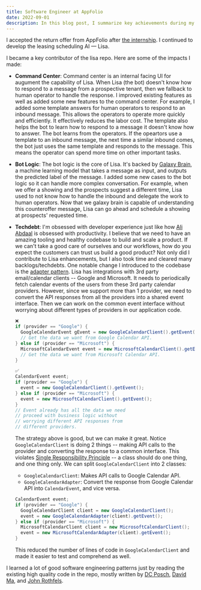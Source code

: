 ```yaml
---
title: Software Engineer at AppFolio
date: 2022-09-01
description: In this blog post, I summarize key achievements during my time at AppFolio as Software Engineer.
---
```


I accepted the return offer from AppFolio after [the internship](/software-engineer-intern-at-appfolio). I continued to develop the leasing scheduling AI — Lisa.

I became a key contributor of the lisa repo. Here are some of the impacts I made:

- **Command Center**: Command center is an internal facing UI for augument the capability of Lisa. When Lisa (the bot) doesn't know how to respond to a message from a prospective tenant, then we fallback to human operator to handle the response. I improved existing features as well as added some new features to the command center. For example, I added some template answers for human operators to respond to an inbound message. This allows the operators to operate more quickly and efficiently. It effectively reduces the labor cost. The template also helps the bot to learn how to respond to a message it doesn't know how to answer. The bot learns from the operators. If the opeartors use a template to an inbound message, the next time a similar inbound comes, the bot just uses the same template and responds to the message. This means the operator can spend more time on other important tasks.

- **Bot Logic**: The bot logic is the core of Lisa. It's backed by [Galaxy Brain](https://engineering.appfolio.com/appfolio-engineering/2022/8/31/lisa-conversational-ai), a machine learning model that takes a message as input, and outputs the predicted label of the message. I added some new cases to the bot logic so it can handle more complex conversation. For example, when we offer a showing and the prospects suggest a different time, Lisa used to not know how to handle the inbound and delegate the work to human operators. Now that we galaxy brain is capable of understanding this counteroffer message, Lisa can go ahead and schedule a showing at prospects' requested time.

- **Techdebt**: I'm obsessed with developer experience just like how [Ali Abdaal](https://aliabdaal.com/) is obsessed with productivity. I believe that we need to have an amazing tooling and healthy codebase to build and scale a product. If we can't take a good care of ourselves and our workflows, how do you expect the customers can trust us build a good product? Not only did I contribute to Lisa enhancements, but I also took time and cleared many backlogs/techdebts. One notable change I introduced to the codebase is the [adapter pattern](https://refactoring.guru/design-patterns/adapter). Lisa has integrations with 3rd party email/calendar clients -- Google and Microsoft. It needs to periodically fetch calendar events of the users from these 3rd party calendar providers. However, since we support more than 1 provider, we need to convert the API responses from all the providers into a shared event interface. Then we can work on the common event interface without worrying about different types of providers in our application code.

  ```java
  ❌
  if (provider == "Google") {
    GoogleCalendarEvent gEvent = new GoogleCalendarClient().getEvent();
    // Get the data we want from Google Calendar API.
  } else if (provider == "Microsoft") {
    MicrosoftCalendarEvent event = new MicrosoftCalendarClient().getEvent();
    // Get the data we want from Microsoft Calendar API.
  }

  ✅
  CalendarEvent event;
  if (provider == "Google") {
    event = new GoogleCalendarClient().getEvent();
  } else if (provider == "Microsoft") {
    event = new MicrosoftCalendarClient().getEvent();
  }
  // Event already has all the data we need
  // proceed with business logic without 
  // worrying different API responses from
  // different providers.
  ```

  The strategy above is good, but we can make it great. Notice `GoogleCalendarClient` is doing 2 things -- making API calls to the provider and converting the response to a common interface. This violates [Single Responsibility Principle](https://en.wikipedia.org/wiki/Single-responsibility_principle) -- a class should do one thing, and one thing only. We can split `GoogleCalendarClient` into 2 classes:

    - `GoogleCalendarClient`: Makes API calls to Google Calendar API.
    - `GoogleCalendarAdapter`: Convert the response from Google Calendar API into `CalendarEvent`, and vice versa.

  ```java
  CalendarEvent event;
  if (provider == "Google") {
    GoogleCalendarClient client = new GoogleCalendarClient();
    event = new GoogleCalendarAdapter(client).getEvent();
  } else if (provider == "Microsoft") {
    MicrosoftCalendarClient client = new MicrosoftCalendarClient();
    event = new MicrosoftCalendarAdapter(client).getEvent();
  }
  ```

  This reduced the number of lines of code in `GoogleCalendarClient` and made it easier to test and comprehend as well.

I learned a lot of good software engineering patterns just by reading the existing high quality code in the repo, mostly written by [DC Posch](https://www.linkedin.com/in/dcposch/), [David Ma](https://www.linkedin.com/in/madavidj/), and [John Rothfels](https://www.linkedin.com/in/john-rothfels-651b611a/).
